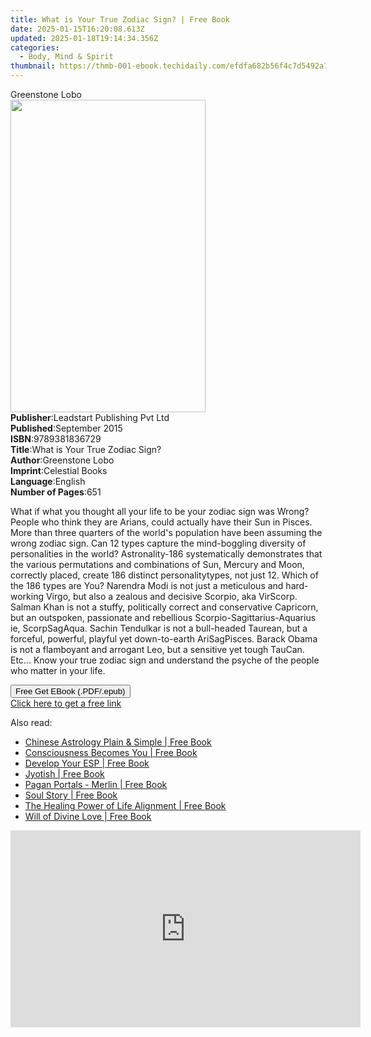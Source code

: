 ```yaml
---
title: What is Your True Zodiac Sign? | Free Book
date: 2025-01-15T16:20:08.613Z
updated: 2025-01-18T19:14:34.356Z
categories:
  - Body, Mind & Spirit
thumbnail: https://thmb-001-ebook.techidaily.com/efdfa682b56f4c7d5492a7f06063cb84dddcac2025a5e06c189389860fac9c6c.jpg
---
```

<main id="book-container">
  <div class="flex flex-col">
    <div class="book-brief flex-1 py-6 px-4 sm:p-6 md:py-10 md:px-8">
      <!-- brief-->
      <div class="book-brief-main">Greenstone Lobo</div>
    </div>
    <div
      class="book-meta-info flex-1 grid gap-4 col-start-1 col-end-3 row-start-1 sm:mb-6 sm:grid-cols-4 lg:gap-6 lg:col-start-2 lg:row-end-6 lg:row-span-6 lg:mb-0"
    >
      <div
        class="book-meta-info-left place-content-center mt-4 p-4 text-sm leading-6 col-start-2 col-span-2 dark:text-slate-400"
      >
        <img
          class="w-full h-500 object-cover rounded-lg sm:h-255 sm:col-span-2 lg:col-span-full"
          src="https://img-001-ebook.techidaily.com/3b4c4063db58d3b008bba58366a1bc9ea653a5e8977d4d6751e3b5a88e5ac36a.jpg"
          alt=""
          width="312"
          height="500"
        />
      </div>
      <div
        class="book-meta-info-right mt-2 col-start-1 row-start-2 col-span-3 self-center"
      >
        <!-- meta data  -->
        <div class="flex flex-col px-4 md:px-8">
          <div class="flex-1">
            <strong>Publisher</strong>:<span class="px-2"
              >Leadstart Publishing Pvt Ltd</span
            >
          </div>
          <div class="flex-1">
            <strong>Published</strong>:<span class="px-2">September 2015</span>
          </div>
          <div class="flex-1">
            <strong>ISBN</strong>:<span class="px-2">9789381836729</span>
          </div>
          <div class="flex-1">
            <strong>Title</strong>:<span class="px-2"
              >What is Your True Zodiac Sign?</span
            >
          </div>
          <div class="flex-1">
            <strong>Author</strong>:<span class="px-2">Greenstone Lobo</span>
          </div>
          <div class="flex-1">
            <strong>Imprint</strong>:<span class="px-2">Celestial Books</span>
          </div>
          <div class="flex-1">
            <strong>Language</strong>:<span class="px-2">English</span>
          </div>
          <div class="flex-1">
            <strong>Number of Pages</strong>:<span class="px-2">651</span>
          </div>
        </div>
      </div>
    </div>
    <div class="book-description flex-1 py-6 px-4 sm:p-6 md:py-10 md:px-8">
      <div class="book-description-main">
        <div accordion-content="" id="description">
          <p>
            What if what you thought all your life to be your zodiac sign was
            Wrong? People who think they are Arians, could actually have their
            Sun in Pisces. More than three quarters of the world's population
            have been assuming the wrong zodiac sign. Can 12 types capture the
            mind-boggling diversity of personalities in the world?
            Astronality-186 systematically demonstrates that the various
            permutations and combinations of Sun, Mercury and Moon, correctly
            placed, create 186 distinct personalitytypes, not just 12. Which of
            the 186 types are You? Narendra Modi is not just a meticulous and
            hard-working Virgo, but also a zealous and decisive Scorpio, aka
            VirScorp. Salman Khan is not a stuffy, politically correct and
            conservative Capricorn, but an outspoken, passionate and rebellious
            Scorpio-Sagittarius-Aquarius ie, ScorpSagAqua. Sachin Tendulkar is
            not a bull-headed Taurean, but a forceful, powerful, playful yet
            down-to-earth AriSagPisces. Barack Obama is not a flamboyant and
            arrogant Leo, but a sensitive yet tough TauCan. Etc... Know your
            true zodiac sign and understand the psyche of the people who matter
            in your life.
          </p>
          <p></p>
        </div>
      </div>
    </div>
    <div class="book-excerpts flex-1 py-6 px-4 sm:p-6 md:py-10 md:px-8"></div>
    <div
      class="book-about-author flex-1 py-6 px-4 sm:p-6 md:py-10 md:px-8"
    ></div>
    <div class="book-free-get flex-1 py-6 px-4 sm:p-6 md:py-10 md:px-8">
      <button
        id="btn-free-get"
        class="bg-blue-500 hover:bg-blue-700 text-white font-bold py-2 px-4 rounded"
      >
        Free Get EBook (.PDF/.epub)
      </button>
      <div id="countdown-display" class="px-2 text-lg mt-2"></div>
      <a
        id="free-link"
        class="hidden bg-blue-500 hover:bg-blue-700 text-white font-bold py-2 px-4 rounded"
        href="https://www.ebooks.com/en-us/book/2225673/what-is-your-true-zodiac-sign/greenstone-lobo/"
        target="_blank"
        >Click here to get a free link</a
      >
    </div>
    <script>
      let countdownTime = 0;
      let countdownInterval = null;
      document
        .getElementById('btn-free-get')
        .addEventListener('click', startCountdown);
      function startCountdown() {
        countdownTime = new Date().getTime() + 60000 * 3;
        countdownInterval = setInterval(updateCountdown, 1000);
        document.getElementById('btn-free-get').disabled = true;
        document
          .getElementById('btn-free-get')
          .classList.add('bg-gray-500', 'cursor-not-allowed');
      }
      function updateCountdown() {
        let currentTime = new Date().getTime();
        let timeLeft = countdownTime - currentTime;
        let secondsLeft = Math.floor(timeLeft / 1000);
        document.getElementById('countdown-display').innerHTML =
          `Remaining time: ${secondsLeft} seconds.`;
        if (secondsLeft <= 0) {
          clearInterval(countdownInterval);
          document.getElementById('btn-free-get').classList.add('hidden');
          document.getElementById('free-link').classList.remove('hidden');
          document.getElementById('countdown-display').innerHTML = '';
        }
      }
    </script>
  </div>
</main>

<ins class="adsbygoogle"
      style="display:block"
      data-ad-client="ca-pub-7571918770474297"
      data-ad-slot="8358498916"
      data-ad-format="auto"
      data-full-width-responsive="true"></ins>
    

<span class="atpl-alsoreadstyle">Also read:</span>
<div><ul>
<li><a href="https://novels-ebooks.techidaily.com/95643166-9781612833682-chinese-astrology-plain-simple/"><u>Chinese Astrology Plain & Simple | Free Book</u></a></li>
<li><a href="https://novels-ebooks.techidaily.com/95643700-9781785351341-consciousness-becomes-you/"><u>Consciousness Becomes You | Free Book</u></a></li>
<li><a href="https://novels-ebooks.techidaily.com/95643167-9781612833651-develop-your-esp/"><u>Develop Your ESP | Free Book</u></a></li>
<li><a href="https://novels-ebooks.techidaily.com/95643131-9780857011602-jyotish/"><u>Jyotish | Free Book</u></a></li>
<li><a href="https://novels-ebooks.techidaily.com/95643705-9781785354540-pagan-portals-merlin/"><u>Pagan Portals - Merlin | Free Book</u></a></li>
<li><a href="https://novels-ebooks.techidaily.com/95642494-9781786780713-soul-story/"><u>Soul Story | Free Book</u></a></li>
<li><a href="https://novels-ebooks.techidaily.com/95642493-9781786780706-the-healing-power-of-life-alignment/"><u>The Healing Power of Life Alignment | Free Book</u></a></li>
<li><a href="https://novels-ebooks.techidaily.com/95643298-9781584209959-will-of-divine-love/"><u>Will of Divine Love | Free Book</u></a></li>
</ul></div>

<!-- affiliate ads begin -->
<iframe width="560" height="315" src="https://www.youtube.com/embed/o-sRtqHdEYY?si=NMTMQVxJsUaoguqh" title="YouTube video player" frameborder="0" allow="accelerometer; autoplay; clipboard-write; encrypted-media; gyroscope; picture-in-picture; web-share" referrerpolicy="strict-origin-when-cross-origin" allowfullscreen></iframe>
<!-- affiliate ads end -->

